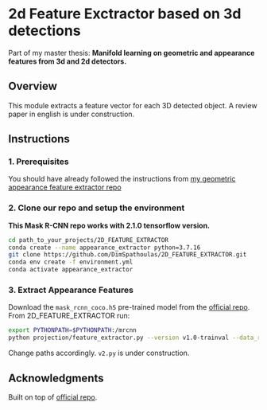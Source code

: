 # 2d Feature Exctractor based on 3d detections
Part of my master thesis: **Manifold learning on geometric and appearance features from 3d and 2d detectors.**
## Overview
This module extracts a feature vector for each 3D detected object. A review paper in english is under construction.

## Instructions
### 1. Prerequisites 
You should have already followed the instructions from [my geometric appearance feature extractor repo](https://github.com/DimSpathoulas/PC_FEATURE_EXTRACTOR.git)

### 2. Clone our repo and setup the environment
**This Mask R-CNN repo works with 2.1.0 tensorflow version.**
```bash
cd path_to_your_projects/2D_FEATURE_EXTRACTOR
conda create --name appearance_extractor python=3.7.16
git clone https://github.com/DimSpathoulas/2D_FEATURE_EXTRACTOR.git
conda env create -f environment.yml
conda activate appearance_extractor
```

### 3. Extract Appearance Features
Download the ```mask_rcnn_coco.h5``` pre-trained model from the [official repo](https://github.com/matterport/Mask_RCNN).
From 2D_FEATURE_EXTRACTOR run:
```bash
export PYTHONPATH=$PYTHONPATH:/mrcnn
python projection/feature_extractor.py --version v1.0-trainval --data_root /second_ext4/ktsiakas/kosmas/nuscenes/v1.0-trainval --detection_file /home/ktsiakas/thesis_new/PC_FEATURE_EXTRACTOR/tools/centerpoint_predictions_train.npy --output_file mrcnn_train.pkl
```
Change paths accordingly.
```v2.py``` is under construction.

## Acknowledgments
Built on top of [official repo](https://github.com/matterport/Mask_RCNN).